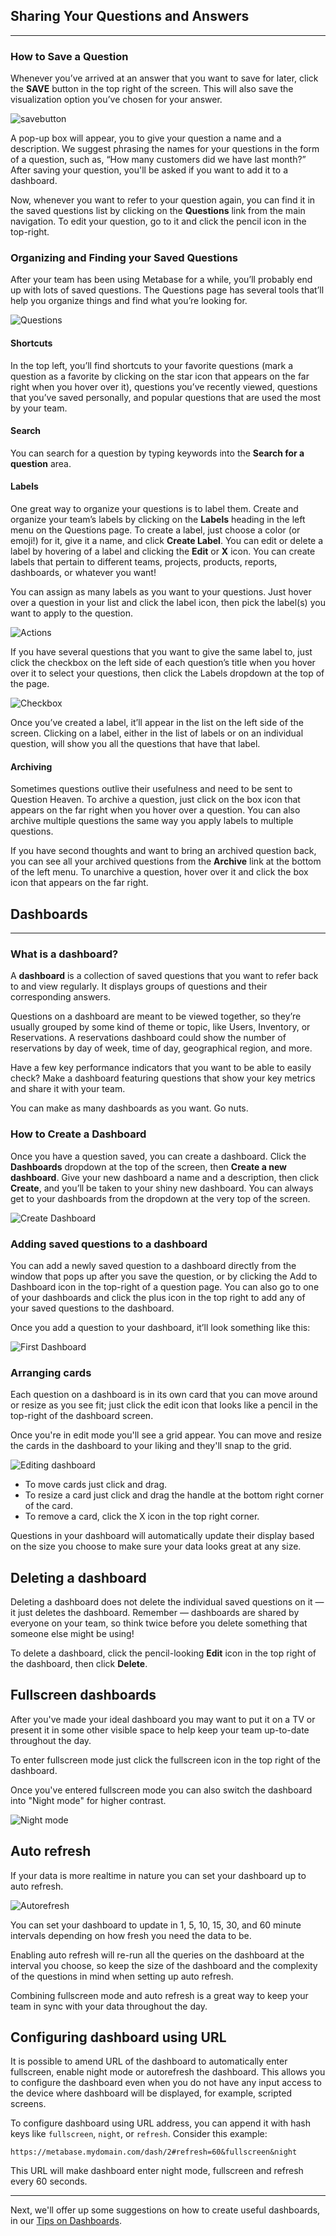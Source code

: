 
## Sharing Your Questions and Answers
---
### How to Save a Question
Whenever you’ve arrived at an answer that you want to save for later, click the **SAVE** button in the top right of the screen. This will also save the visualization option you’ve chosen for your answer.

![savebutton](images/SaveButton.png)

A pop-up box will appear, you to give your question a name and a description. We suggest phrasing the names for your questions in the form of a question, such as, “How many customers did we have last month?” After saving your question, you'll be asked if you want to add it to a dashboard.

Now, whenever you want to refer to your question again, you can find it in the saved questions list by clicking on the **Questions** link from the main navigation. To edit your question, go to it and click the pencil icon in the top-right.

### Organizing and Finding your Saved Questions


After your team has been using Metabase for a while, you’ll probably end up with lots of saved questions. The Questions page has several tools that’ll help you organize things and find what you’re looking for.

![Questions](images/saved-questions.png)

#### Shortcuts
In the top left, you’ll find shortcuts to your favorite questions (mark a question as a favorite by clicking on the star icon that appears on the far right when you hover over it), questions you’ve recently viewed, questions that you’ve saved personally, and popular questions that are used the most by your team.

#### Search
You can search for a question by typing keywords into the **Search for a question** area.

#### Labels
One great way to organize your questions is to label them. Create and organize your team’s labels by clicking on the **Labels** heading in the left menu on the Questions page. To create a label, just choose a color (or emoji!) for it, give it a name, and click **Create Label**. You can edit or delete a label by hovering of a label and clicking the **Edit** or **X** icon. You can create labels that pertain to different teams, projects, products, reports, dashboards, or whatever you want!

You can assign as many labels as you want to your questions. Just hover over a question in your list and click the label icon, then pick the label(s) you want to apply to the question.

![Actions](images/question-actions.png)

If you have several questions that you want to give the same label to, just click the checkbox on the left side of each question’s title when you hover over it to select your questions, then click the Labels dropdown at the top of the page.

![Checkbox](images/question-checkbox.png)

Once you’ve created a label, it’ll appear in the list on the left side of the screen. Clicking on a label, either in the list of labels or on an individual question, will show you all the questions that have that label.

#### Archiving
Sometimes questions outlive their usefulness and need to be sent to Question Heaven. To archive a question, just click on the box icon that appears on the far right when you hover over a question. You can also archive multiple questions the same way you apply labels to multiple questions.

If you have second thoughts and want to bring an archived question back, you can see all your archived questions from the **Archive** link at the bottom of the left menu. To unarchive a question, hover over it and click the box icon that appears on the far right.

## Dashboards
---
### What is a dashboard?
A **dashboard** is a collection of saved questions that you want to refer back to and view regularly. It displays groups of questions and their corresponding answers.

Questions on a dashboard are meant to be viewed together, so they’re usually grouped by some kind of theme or topic, like Users, Inventory, or Reservations. A reservations dashboard could show the number of reservations by day of week, time of day, geographical region, and more.

Have a few key performance indicators that you want to be able to easily check? Make a dashboard featuring questions that show your key metrics and share it with your team.

You can make as many dashboards as you want. Go nuts.

### How to Create a Dashboard
Once you have a question saved, you can create a dashboard. Click the **Dashboards** dropdown at the top of the screen, then **Create a new dashboard**. Give your new dashboard a name and a description, then click **Create**, and you’ll be taken to your shiny new dashboard. You can always get to your dashboards from the dropdown at the very top of the screen.

![Create Dashboard](images/dashboards/DashboardCreate.png)

### Adding saved questions to a dashboard
You can add a newly saved question to a dashboard directly from the window that pops up after you save the question, or by clicking the Add to Dashboard icon in the top-right of a question page. You can also go to one of your dashboards and click the plus icon in the top right to add any of your saved questions to the dashboard.

Once you add a question to your dashboard, it’ll look something like this:

![First Dashboard](images/dashboards/FirstDashboard.png)

### Arranging cards
Each question on a dashboard is in its own card that you can move around or resize as you see fit; just click the edit icon that looks like a pencil in the top-right of the dashboard screen.  

Once you're in edit mode you'll see a grid appear. You can move and resize the cards in the dashboard to your liking and they'll snap to the grid.

![Editing dashboard](images/dashboards/DashboardEdit.png)

- To move cards just click and drag.
- To resize a card just click and drag the handle at the bottom right corner of the card.
- To remove a card, click the X icon in the top right corner.

Questions in your dashboard will automatically update their display based on the size you choose to make sure your data looks great at any size.


## Deleting a dashboard
Deleting a dashboard does not delete the individual saved questions on it — it just deletes the dashboard. Remember — dashboards are shared by everyone on your team, so think twice before you delete something that someone else might be using!

To delete a dashboard, click the pencil-looking **Edit** icon in the top right of the dashboard, then click **Delete**.

## Fullscreen dashboards

After you've made your ideal dashboard you may want to put it on a TV or present it in some other visible space to help keep your team up-to-date throughout the day.

To enter fullscreen mode just click the fullscreen icon in the top right of the dashboard.

Once you've entered fullscreen mode you can also switch the dashboard into "Night mode" for higher contrast.

![Night mode](images/dashboards/DashboardNightMode.png)

## Auto refresh
If your data is more realtime in nature you can set your dashboard up to auto refresh.

![Autorefresh](images/dashboards/DashboardAutorefresh.png)

You can set your dashboard to update in 1, 5, 10, 15, 30, and 60 minute intervals depending on how fresh you need the data to be.

Enabling auto refresh will re-run all the queries on the dashboard at the interval you choose, so keep the size of the dashboard and the complexity of the questions in mind when setting up auto refresh.

Combining fullscreen mode and auto refresh is a great way to keep your team in sync with your data throughout the day.

## Configuring dashboard using URL

It is possible to amend URL of the dashboard to automatically enter fullscreen, enable night mode or autorefresh the dashboard. This allows you to configure the dashboard even when you do not have any input access to the device where dashboard will be displayed, for example, scripted screens.

To configure dashboard using URL address, you can append it with hash keys like `fullscreen`, `night`, or `refresh`. Consider this example:

`https://metabase.mydomain.com/dash/2#refresh=60&fullscreen&night`

This URL will make dashboard enter night mode, fullscreen and refresh every 60 seconds.

---

Next, we'll offer up some suggestions on how to create useful dashboards, in our [Tips on Dashboards](06-dashboard-tips.md).
